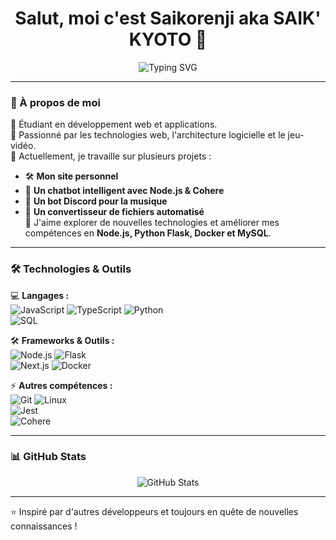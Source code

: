 <h1 align="center">Salut, moi c'est Saikorenji aka SAIK' KYOTO 👋</h1>

<p align="center">
  <img src="https://readme-typing-svg.herokuapp.com?font=Fira+Code&pause=1000&center=true&width=435&lines=Développeur+Web+%26+Application;Passionné+par+le+DevOps+%26+Back-end;Toujours+en+apprentissage+🚀" alt="Typing SVG" />
</p>

---

### 🚀 À propos de moi  

🔹 Étudiant en développement web et applications.  
🔹 Passionné par les technologies web, l'architecture logicielle et le jeu-vidéo.  
🔹 Actuellement, je travaille sur plusieurs projets :
  - 🛠️ **Mon site personnel**
  - 🤖 **Un chatbot intelligent avec Node.js & Cohere**
  - 🎵 **Un bot Discord pour la musique**
  - 📝 **Un convertisseur de fichiers automatisé**  
🔹 J'aime explorer de nouvelles technologies et améliorer mes compétences en **Node.js, Python Flask, Docker et MySQL**.  

---

### 🛠️ Technologies & Outils  

💻 **Langages :**  
![JavaScript](https://img.shields.io/badge/JavaScript-F7DF1E?style=flat&logo=javascript&logoColor=black) 
![TypeScript](https://img.shields.io/badge/TypeScript-3178C6?style=flat&logo=typescript&logoColor=white) 
![Python](https://img.shields.io/badge/Python-3776AB?style=flat&logo=python&logoColor=white)  
![SQL](https://img.shields.io/badge/MySQL-4479A1?style=flat&logo=mysql&logoColor=white)

🛠️ **Frameworks & Outils :**  
![Node.js](https://img.shields.io/badge/Node.js-43853D?style=flat&logo=node.js&logoColor=white) 
![Flask](https://img.shields.io/badge/Flask-000000?style=flat&logo=flask&logoColor=white)  
![Next.js](https://img.shields.io/badge/Next.js-000000?style=flat&logo=next.js&logoColor=white) 
![Docker](https://img.shields.io/badge/Docker-2496ED?style=flat&logo=docker&logoColor=white)

⚡ **Autres compétences :**  
![Git](https://img.shields.io/badge/Git-F05032?style=flat&logo=git&logoColor=white) 
![Linux](https://img.shields.io/badge/Linux-FCC624?style=flat&logo=linux&logoColor=black)  
![Jest](https://img.shields.io/badge/Jest-C21325?style=flat&logo=jest&logoColor=white)  
![Cohere](https://img.shields.io/badge/Cohere-5D5FEF?style=flat)

---

### 📊 GitHub Stats  

<p align="center">
  <img src="https://github-readme-stats.vercel.app/api?username=Saikorenji&show_icons=true&theme=tokyonight" alt="GitHub Stats" />
</p>

---

⭐️ Inspiré par d'autres développeurs et toujours en quête de nouvelles connaissances !
